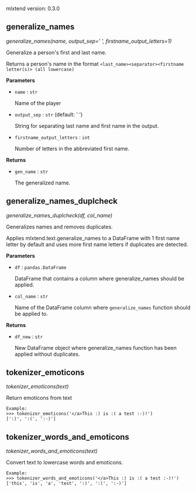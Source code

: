 mlxtend version: 0.3.0
## generalize_names

*generalize_names(name, output_sep=' ', firstname_output_letters=1)*

Generalize a person's first and last name.

Returns a person's name in the format
    `<last_name><separator><firstname letter(s)> (all lowercase)`

**Parameters**

- `name` : `str`

    Name of the player

- `output_sep` : `str` (default: ' ')

    String for separating last name and first name in the output.

- `firstname_output_letters` : `int`

    Number of letters in the abbreviated first name.

**Returns**

- `gen_name` : `str`

    The generalized name.

## generalize_names_duplcheck

*generalize_names_duplcheck(df, col_name)*

Generalizes names and removes duplicates.

Applies mlxtend.text.generalize_names to a DataFrame with 1 first name letter
    by default and uses more first name letters if duplicates are detected.

**Parameters**

- `df` : `pandas.DataFrame`

    DataFrame that contains a column where generalize_names should be applied.


- `col_name` : `str`

    Name of the DataFrame column where `generalize_names` function should be applied to.

**Returns**

- `df_new` : `str`

    New DataFrame object where generalize_names function has been applied without duplicates.

## tokenizer_emoticons

*tokenizer_emoticons(text)*

Return emoticons from text

    Example:
    >>> tokenizer_emoticons('</a>This :) is :( a test :-)!')
    [':)', ':(', ':-)']

## tokenizer_words_and_emoticons

*tokenizer_words_and_emoticons(text)*

Convert text to lowercase words and emoticons.

    Example:
    >>> tokenizer_words_and_emoticons('</a>This :) is :( a test :-)!')
    ['this', 'is', 'a', 'test', ':)', ':(', ':-)']


